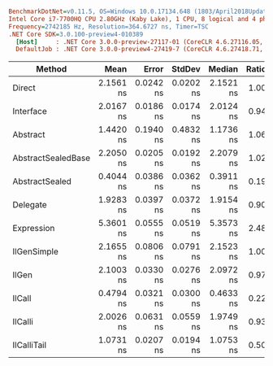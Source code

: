 ``` ini

BenchmarkDotNet=v0.11.5, OS=Windows 10.0.17134.648 (1803/April2018Update/Redstone4)
Intel Core i7-7700HQ CPU 2.80GHz (Kaby Lake), 1 CPU, 8 logical and 4 physical cores
Frequency=2742185 Hz, Resolution=364.6727 ns, Timer=TSC
.NET Core SDK=3.0.100-preview4-010389
  [Host]     : .NET Core 3.0.0-preview-27117-01 (CoreCLR 4.6.27116.05, CoreFX 4.7.18.56608), 64bit RyuJIT
  DefaultJob : .NET Core 3.0.0-preview4-27419-7 (CoreCLR 4.6.27418.71, CoreFX 4.7.19.11907), 64bit RyuJIT


```
|             Method |      Mean |     Error |    StdDev |    Median | Ratio | RatioSD |
|------------------- |----------:|----------:|----------:|----------:|------:|--------:|
|             Direct | 2.1561 ns | 0.0242 ns | 0.0202 ns | 2.1521 ns |  1.00 |    0.00 |
|          Interface | 2.0167 ns | 0.0186 ns | 0.0174 ns | 2.0124 ns |  0.94 |    0.01 |
|           Abstract | 1.4420 ns | 0.1940 ns | 0.4832 ns | 1.1736 ns |  1.06 |    0.04 |
| AbstractSealedBase | 2.2050 ns | 0.0205 ns | 0.0192 ns | 2.2079 ns |  1.02 |    0.01 |
|     AbstractSealed | 0.4044 ns | 0.0386 ns | 0.0362 ns | 0.3911 ns |  0.19 |    0.02 |
|           Delegate | 1.9283 ns | 0.0397 ns | 0.0372 ns | 1.9154 ns |  0.90 |    0.02 |
|         Expression | 5.3601 ns | 0.0555 ns | 0.0519 ns | 5.3573 ns |  2.48 |    0.03 |
|        IlGenSimple | 2.1655 ns | 0.0806 ns | 0.0791 ns | 2.1523 ns |  1.00 |    0.03 |
|              IlGen | 2.1003 ns | 0.0330 ns | 0.0276 ns | 2.0972 ns |  0.97 |    0.02 |
|             IlCall | 0.4794 ns | 0.0321 ns | 0.0300 ns | 0.4633 ns |  0.22 |    0.02 |
|            IlCalli | 2.0026 ns | 0.0631 ns | 0.0559 ns | 1.9749 ns |  0.93 |    0.03 |
|        IlCalliTail | 1.0731 ns | 0.0207 ns | 0.0194 ns | 1.0753 ns |  0.50 |    0.01 |
